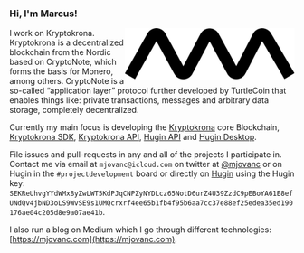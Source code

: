 ### Hi, I'm Marcus!

[<img src="https://raw.githubusercontent.com/kryptokrona/Styleguide/main/Logo/Black%20-%20logo.svg" width=300 align=right>](https://kryptokrona.org/)

I work on Kryptokrona. Kryptokrona is a decentralized blockchain from the Nordic based on CryptoNote, which forms the basis for Monero, among others. CryptoNote is a so-called “application layer” protocol further developed by TurtleCoin that enables things like: private transactions, messages and arbitrary data storage, completely decentralized.

Currently my main focus is developing the [Kryptokrona](https://github.com/kryptokrona/kryptokrona) core Blockchain, [Kryptokrona SDK](https://github.com/kryptokrona/kryptokrona-sdk), [Kryptokrona API](https://github.com/kryptokrona/kryptokrona-api), [Hugin API](https://github.com/kryptokrona/hugin-api) and [Hugin Desktop](https://github.com/kryptokrona/hugin-desktop).

File issues and pull-requests in any and all of the projects I participate in. Contact me via
email at `mjovanc@icloud.com` on twitter at [@mjovanc](https://twitter.com/mjovanc/) or on Hugin in the
`#projectdevelopment` board or directly on [Hugin](https://hugin.chat) using the Hugin key: `SEKReUhvgYYdWMx8yZwLWT5KdPJqCNPZyNYDLcz65NotD6urZ4U39ZzdC9pEBoYA61E8efUNdQv4jbND3oLS9WvSE9s1UMQcrxrf4ee65b1fb4f95b6aa7cc37e88ef25edea35ed190176ae04c205d8e9a07ae41b`.

I also run a blog on Medium which I go through different technologies: [https://mjovanc.com](https://mjovanc.com).
